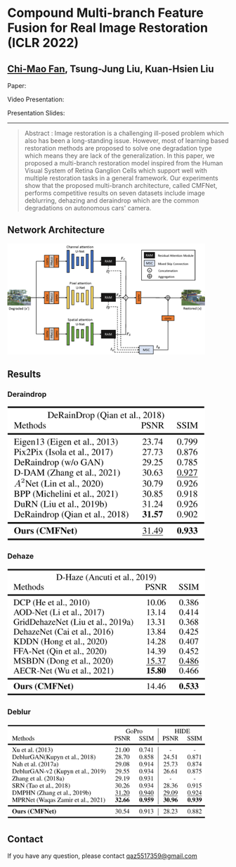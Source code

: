 # Compound Multi-branch Feature Fusion for Real Image Restoration (ICLR 2022)  
## [Chi-Mao Fan](https://github.com/FanChiMao), Tsung-Jung Liu, Kuan-Hsien Liu  

Paper:  

Video Presentation:  

Presentation Slides:  

***
> Abstract : Image restoration is a challenging ill-posed problem which also has been a long-standing issue. 
> However, most of learning based restoration methods are proposed to solve one degradation type which means they are lack of the generalization.
> In this paper, we proposed a multi-branch restoration model inspired from the Human Visual System of Retina Ganglion Cells which support well with multiple restoration tasks in a general framework.
>  Our experiments show that the proposed multi-branch architecture, called CMFNet, performs competitive results on seven datasets include image deblurring, dehazing and deraindrop which are the common degradations on autonomous cars' camera.

## Network Architecture  
<img src = "./figures/CMFNet.png" width="450">  

## Results

### Deraindrop  
<img src = "./figures/deraindrop_table.png" width="450">  

### Dehaze  
<img src = "./figures/dehaze_table.png" width="450">  

### Deblur  
<img src = "./figures/deblur_table.png" width="450">  

## Contact
If you have any question, please contact qaz5517359@gmail.com  
